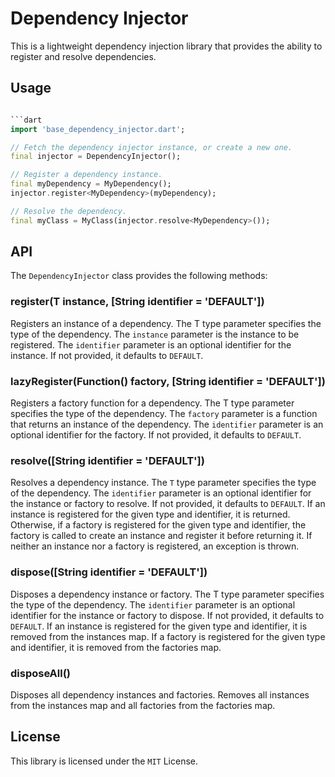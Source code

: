 # Dependency Injector

This is a lightweight dependency injection library that provides the ability to register and resolve dependencies.

## Usage

````dart

```dart
import 'base_dependency_injector.dart';

// Fetch the dependency injector instance, or create a new one.
final injector = DependencyInjector();

// Register a dependency instance.
final myDependency = MyDependency();
injector.register<MyDependency>(myDependency);

// Resolve the dependency.
final myClass = MyClass(injector.resolve<MyDependency>());
````

## API

The `DependencyInjector` class provides the following methods:

### register<T>(T instance, [String identifier = 'DEFAULT'])

Registers an instance of a dependency. The T type parameter specifies the type of the dependency. The `instance` parameter is the instance to be registered. The `identifier` parameter is an optional identifier for the instance. If not provided, it defaults to `DEFAULT`.

### lazyRegister<T>(Function() factory, [String identifier = 'DEFAULT'])

Registers a factory function for a dependency. The T type parameter specifies the type of the dependency. The `factory` parameter is a function that returns an instance of the dependency. The `identifier` parameter is an optional identifier for the factory. If not provided, it defaults to `DEFAULT`.

### resolve<T>([String identifier = 'DEFAULT'])

Resolves a dependency instance. The `T` type parameter specifies the type of the dependency. The `identifier` parameter is an optional identifier for the instance or factory to resolve. If not provided, it defaults to `DEFAULT`. If an instance is registered for the given type and identifier, it is returned. Otherwise, if a factory is registered for the given type and identifier, the factory is called to create an instance and register it before returning it. If neither an instance nor a factory is registered, an exception is thrown.

### dispose<T>([String identifier = 'DEFAULT'])

Disposes a dependency instance or factory. The T type parameter specifies the type of the dependency. The `identifier` parameter is an optional identifier for the instance or factory to dispose. If not provided, it defaults to `DEFAULT`. If an instance is registered for the given type and identifier, it is removed from the instances map. If a factory is registered for the given type and identifier, it is removed from the factories map.

### disposeAll()

Disposes all dependency instances and factories. Removes all instances from the instances map and all factories from the factories map.

## License

This library is licensed under the `MIT` License.
